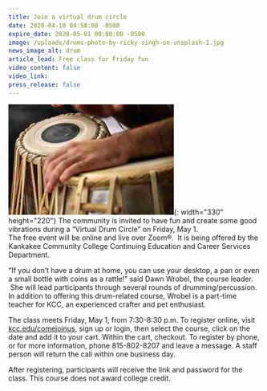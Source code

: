 ```yaml
---
title: Join a virtual drum circle
date: 2020-04-10 04:58:00 -0500
expire_date: 2020-05-01 00:00:00 -0500
image: /uploads/drums-photo-by-ricky-singh-on-unsplash-1.jpg
news_image_alt: drum
article_lead: Free class for Friday fun
video_content: false
video_link:
press_release: false
---
```


![](/uploads/drums-photo-by-ricky-singh-on-unsplash-1.jpg){: width="330" height="220"}&nbsp;The community is invited to have fun and create some good vibrations during a “Virtual Drum Circle” on Friday, May 1.<br>The free event will be online and live over Zoom&reg;.&nbsp; It is being offered by the Kankakee Community College Continuing Education and Career Services Department.

“If you don’t have a drum at home, you can use your desktop, a pan or even a small bottle with coins as a rattle\!” said Dawn Wrobel, the course leader. &nbsp;She will lead participants through several rounds of drumming/percussion. In addition to offering this drum-related course, Wrobel is a part-time teacher for KCC, an experienced crafter and pet enthusiast.

The class meets Friday, May 1, from 7:30-8:30 p.m. To register online, visit [kcc.edu/comejoinus](http://www.kcc.edu/comejoinus), sign up or login, then select the course, click on the date and add it to your cart. Within the cart, checkout. To register by phone, or for more information, phone 815-802-8207 and leave a message. A staff person will return the call within one business day.

After registering, participants will receive the link and password for the class. This course does not award college credit.<br>&nbsp;